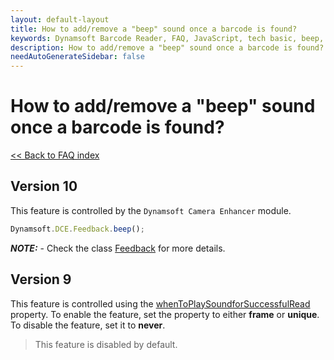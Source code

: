```yaml
---
layout: default-layout
title: How to add/remove a "beep" sound once a barcode is found?
keywords: Dynamsoft Barcode Reader, FAQ, JavaScript, tech basic, beep, sound
description: How to add/remove a "beep" sound once a barcode is found?
needAutoGenerateSidebar: false
---
```


# How to add/remove a "beep" sound once a barcode is found?

[<< Back to FAQ index](index.md)

## Version 10
This feature is controlled by the `Dynamsoft Camera Enhancer` module. 

```javascript
Dynamsoft.DCE.Feedback.beep();
```
**_NOTE:_** - Check the class [Feedback](https://www.dynamsoft.com/camera-enhancer/docs/web/programming/javascript/api-reference/feedback.html#beep) for more details.


## Version 9
This feature is controlled using the [whenToPlaySoundforSuccessfulRead](https://www.dynamsoft.com/barcode-reader/docs/web/programming/javascript/api-reference/interface/ScanSettings.html?ver=latest) property. To enable the feature, set the property to either **frame** or **unique**. To disable the feature, set it to **never**.

> This feature is disabled by default.
